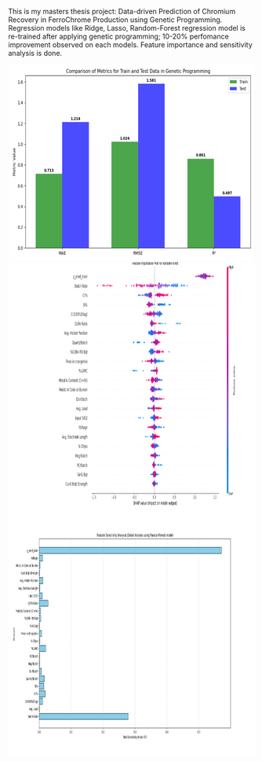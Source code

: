 This is my masters thesis project: Data-driven Prediction of Chromium Recovery in FerroChrome Production using Genetic Programming. 
Regression models like Ridge, Lasso, Random-Forest regression model is re-trained after applying genetic programming; 10-20% perfomance improvement observed on each models.
Feature importance and sensitivity analysis is done.

<p align="center">
  <img src="new_rf_metrics1.png" alt="metrics" width="500" height="400">
  <img src="rf_feature_imp_plot.png" alt="feature importance" width="800" height="500">
  <img src="rf_sensitivity_plot.png" alt="sensitivity plot" width="800" height="500">
</p>
